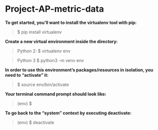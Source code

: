# Project-AP-metric-data

**To get started, you’ll want to install the virtualenv tool with pip:**
>$ pip install virtualenv


**Create a new virtual environment inside the directory:**

>Python 2:
$ virtualenv env

> Python 3
$ python3 -m venv env


**In order to use this environment’s packages/resources in isolation, you need to “activate” it:**
>$ source env/bin/activate

**Your terminal command prompt should look like:**
>(env) $

**To go back to the “system” context by executing deactivate:**
>(env) $ deactivate
